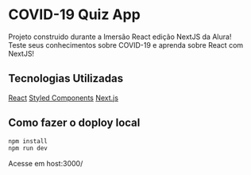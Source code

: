# COVID-19 Quiz App

Projeto construido durante a Imersão React edição NextJS da Alura!  
Teste seus conhecimentos sobre COVID-19 e aprenda sobre React com NextJS!

## Tecnologias Utilizadas

  [React](https://reactjs.org/)
  [Styled Components](https://styled-components.com/)
  [Next.js](https://nextjs.org/)

## Como fazer o doploy local

```bash
npm install
npm run dev
```

Acesse em host:3000/
